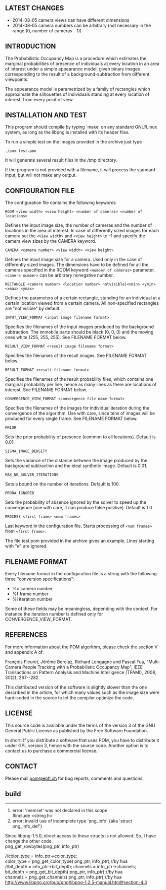 LATEST CHANGES
--------------

- 2014-08-05 camera views can have different dimensions 
- 2014-08-05 camera numbers can be arbitrary (not necessary in the range (0, number of cameras - 1))

INTRODUCTION
------------

  The Probabilistic Occupancy Map is a procedure which estimates the
  marginal probabilities of presence of individuals at every location
  in an area of interest under a simple appearance model, given binary
  images corresponding to the result of a background-subtraction from
  different viewpoints.

  The appearance model is parametrized by a family of rectangles which
  approximate the silhouettes of individuals standing at every
  location of interest, from every point of view.

INSTALLATION AND TEST
---------------------

  This program should compile by typing `make' on any standard
  GNU/Linux system, as long as the libpng is installed with its header
  files.

  To run a simple test on the images provided in the archive just type

    ./pom test.pom

  It will generate several result files in the /tmp directory.

  If the program is not provided with a filename, it will process the
  standard input, but will not make any output.

CONFIGURATION FILE
------------------

The configuration file contains the following keywords

`ROOM <view width> <view height> <number of cameras> <number of locations>`

Defines the input image size, the number of cameras and the number
of locations in the area of interest. In case of differently sized images 
for each camera set the `<view width>` and `<view height>` to -1 and
specify the camera view sizes by the CAMERA keyword.
    
`CAMERA <camera number> <view width> <view height>`
  
Defines the input image size for a camera. Used only in the case 
of differently sized images. The dimensions have to be defined for
all the cameras specified in the ROOM keyword `<number of cameras>` parameter.
`<camera number>` can be arbitrary nonegative number.

`RECTANGLE <camera number> <location number> notvisible|<xmin> <ymin> <xmax> <ymax>`

Defines the parameters of a certain rectangle, standing for an
individual at a certain location viewed from a certain camera. All
non-specified rectangles are "not visible" by default.             

`INPUT_VIEW_FORMAT <input image filename format>`

Specifies the filenames of the input images produced by the
background subtraction. The immobile parts should be black (0, 0,
0) and the moving ones white (255, 255, 255). See FILENAME FORMAT
below.

`RESULT_VIEW_FORMAT <result image filename format>`

Specifies the filenames of the result images. See FILENAME FORMAT
below.

`RESULT_FORMAT <result filename format>`

Specifies the filenames of the result probability files, which
contains one marginal probability per line, hence as many lines as
there are locations of interest. See FILENAME FORMAT below.

`CONVERGENCE_VIEW_FORMAT <convergence file name format>`

Specifies the filenames of the images for individual iteration
during the convergence of the algorithm. Use with care, since tens
of images will be produced for every single frame.  See FILENAME
FORMAT below.

`PRIOR`

Sets the prior probability of presence (common to all
locations). Default is 0.01.

`SIGMA_IMAGE_DENSITY`

Sets the variance of the distance between the image produced by
the background subtraction and the ideal synthetic image. Default
is 0.01.

`MAX_NB_SOLVER_ITERATIONS`

Sets a bound on the number of iterations. Default is 100.

`PROBA_IGNORED`

Sets the probability of absence ignored by the solver to speed up
the convergence (use with care, it can produce false
positive). Default is 1.0
    
`PROCESS <first frame> <num frames>`
  
Last keyword in the configuration file. Starts processing of `<num frames>`
from `<first frame>`.

The file test.pom provided in the archive gives an example. Lines
starting with "#" are ignored.

FILENAME FORMAT
---------------

Every filename format in the configuration file is a string with the
following three "conversion specifications":

- %c camera number
- %f frame number
- %i iteration number

Some of these fields may be meaningless, depending with the
context. For instance the iteration number is defined only for
CONVERGENCE_VIEW_FORMAT.

REFERENCES
----------

  For more information about the POM algorithm, please check the
  section V and appendix A of:

  François Fleuret, Jérôme Berclaz, Richard Lengagne and Pascal Fua,
  "Multi-Camera People Tracking with a Probabilistic Occupancy Map",
  IEEE Transactions on Pattern Analysis and Machine Intelligence
  (TPAMI), 2008, 30(2), 267--282.

  This distributed version of the software is slightly slower than the
  one described in the article, for which many values such as the
  image size were hard-coded in the source to let the compiler
  optimize the code.

LICENSE
-------

  This source code is available under the terms of the version 3 of
  the GNU General Public License as published by the Free Software
  Foundation.

  In short: If you distribute a software that uses POM, you have to
  distribute it under GPL version 3, hence with the source
  code. Another option is to contact us to purchase a commercial
  license.

CONTACT
-------

  Please mail pom@epfl.ch for bug reports, comments and questions.  
  
## build  
-------
1. error: 'memset' was not declared in this scope  
  #include <string.h>  
2. error: invalid use of incomplete type 'png_info' {aka 'struct png_info_def'}  

Since libpng-1.5.0, direct access to these structs is not allowed. So, I have change the other code.  
png_get_rowbytes(png_ptr, info_ptr)  

  //color_type = info_ptr->color_type;  
  color_type = png_get_color_type( png_ptr,  info_ptr);//by hua  
  //bit_depth = info_ptr->bit_depth;  channels = info_ptr->channels;  
  bit_depth = png_get_bit_depth( png_ptr,  info_ptr);//by hua  
  channels = png_get_channels( png_ptr,  info_ptr);//by hua  
  http://www.libpng.org/pub/png/libpng-1.2.5-manual.html#section-4.3  
  
